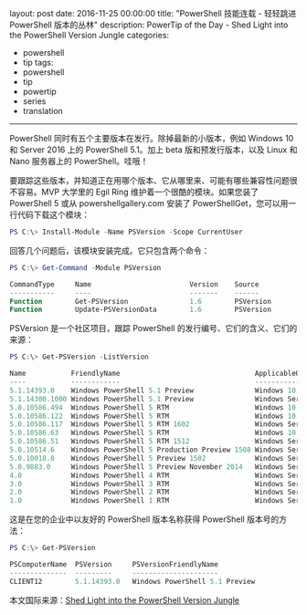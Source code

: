 ﻿layout: post
date: 2016-11-25 00:00:00
title: "PowerShell 技能连载 - 轻轻跳进 PowerShell 版本的丛林"
description: PowerTip of the Day - Shed Light into the PowerShell Version Jungle
categories:
- powershell
- tip
tags:
- powershell
- tip
- powertip
- series
- translation
---
PowerShell 同时有五个主要版本在发行。除掉最新的小版本，例如 Windows 10 和 Server 2016 上的 PowerShell 5.1。加上 beta 版和预发行版本，以及 Linux 和 Nano 服务器上的 PowerShell。哇哦！

要跟踪这些版本，并知道正在用哪个版本、它从哪里来、可能有哪些兼容性问题很不容易。MVP 大学里的 Egil Ring 维护着一个很酷的模块。如果您装了 PowerShell 5 或从 powershellgallery.com 安装了 PowerShellGet，您可以用一行代码下载这个模块：

```powershell
PS C:\> Install-Module -Name PSVersion -Scope CurrentUser 
```

回答几个问题后，该模块安装完成。它只包含两个命令：

```powershell
PS C:\> Get-Command -Module PSVersion

CommandType     Name                        Version    Source                                        
-----------     ----                        -------    ------                                        
Function        Get-PSVersion               1.6        PSVersion                                     
Function        Update-PSVersionData        1.6        PSVersion 
```

PSVersion 是一个社区项目，跟踪 PowerShell 的发行编号、它们的含义、它们的来源：

```powershell
PS C:\> Get-PSVersion -ListVersion

Name           FriendlyName                                 ApplicableOS            
----           ------------                                 ------------            
5.1.14393.0    Windows PowerShell 5.1 Preview               Windows 10 Anniversar...
5.1.14300.1000 Windows PowerShell 5.1 Preview               Windows Server 2016 T...
5.0.10586.494  Windows PowerShell 5 RTM                     Windows 10 1511 + KB3...
5.0.10586.122  Windows PowerShell 5 RTM                     Windows 10 1511 + KB3...
5.0.10586.117  Windows PowerShell 5 RTM 1602                Windows Server 2012 R...
5.0.10586.63   Windows PowerShell 5 RTM                     Windows 10 1511 + KB3...
5.0.10586.51   Windows PowerShell 5 RTM 1512                Windows Server 2012 R...
5.0.10514.6    Windows PowerShell 5 Production Preview 1508 Windows Server 2012 R2  
5.0.10018.0    Windows PowerShell 5 Preview 1502            Windows Server 2012 R2  
5.0.9883.0     Windows PowerShell 5 Preview November 2014   Windows Server 2012 R...
4.0            Windows PowerShell 4 RTM                     Windows Server 2012 R...
3.0            Windows PowerShell 3 RTM                     Windows Server 2012, ...
2.0            Windows PowerShell 2 RTM                     Windows Server 2008 R...
1.0            Windows PowerShell 1 RTM                     Windows Server 2008, ...
```

这是在您的企业中以友好的 PowerShell 版本名称获得 PowerShell 版本号的方法：

```powershell
PS C:\> Get-PSVersion 

PSComputerName  PSVersion     PSVersionFriendlyName
--------------  ---------     ---------------------
CLIENT12        5.1.14393.0   Windows PowerShell 5.1 Preview
```

<!--more-->
本文国际来源：[Shed Light into the PowerShell Version Jungle](http://community.idera.com/powershell/powertips/b/tips/posts/shed-light-into-the-powershell-version-jungle)
